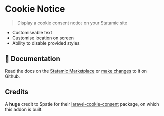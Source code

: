 # Cookie Notice
> Display a cookie consent notice on your Statamic site

* Customiseable text
* Customise location on screen
* Ability to disable provided styles

## 📄 Documentation
Read the docs on the [Statamic Marketplace](https://statamic.com/marketplace/addons/cookie-notice/docs) or [make changes](https://github.com/damcclean/statamic-cookie-notice/blob/master/DOCUMENTATION.md) to it on Github.

## Credits

A **huge** credit to Spatie for their [laravel-cookie-consent](https://github.com/spatie/laravel-cookie-consent) package, on which this addon is built.
